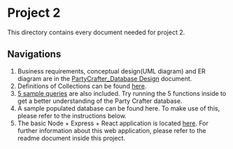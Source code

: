 # Project 2

This directory contains every document needed for project 2.

## Navigations

1. Business requirements, conceptual design(UML diagram) and ER diagram are in the [PartyCrafter_Database Design](./PartyCrafter_Database%20Design.pdf) document.
2. Definitions of Collections can be found [here](./Collections.md).
3. [5 sample queries](./PartyCrafter_Mongo/db/queries.js) are also included. Try running the 5 functions inside to get a better understanding of the Party Crafter database.
4. A sample populated database can be found here. To make use of this, please refer to the instructions below.
5. The basic Node + Express + React application is located [here](./PartyCrafter_Mongo). For further information about this web application, please refer to the readme document inside this project.